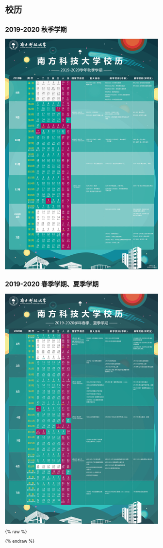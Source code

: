 # 校历

## 2019-2020 秋季学期

<img class="calender-camp" src="./pic/192001.jpg">

## 2019-2020 春季学期、夏季学期

<img class="calender-camp" src="./pic/192023.jpg">


{% raw %}
<link href="https://cdn.bootcss.com/imageviewer/1.1.0/viewer.min.css" rel="stylesheet">

<script type="text/javascript">

    function init_viewer(){
        $.getScript("https://cdn.bootcss.com/imageviewer/1.1.0/viewer.min.js", function(){
            var $image = $('.calender-camp');

            $image.viewer({
            backdrop: true,
            rotatable: false,
            scalable: false,
            });
        });
       
    }

    document.addEventListener('DOMContentLoaded', init_viewer, false);

    $(document).ready(function(){
        init_viewer();
    });

</script>

{% endraw %}